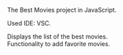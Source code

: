 The Best Movies project in JavaScript.  

Used IDE: VSC.  

Displays the list of the best movies.  
Functionality to add favorite movies.  
